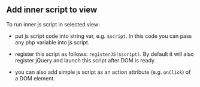 ## Add inner script to view

To run inner js script in selected view:

* put js script code into string var, e.g. `$script`. In this code you can pass any php variable into js script.

* register this script as follows: `registerJS($script)`. By default it will also register jQuery and launch this script after DOM is ready.

* you can also add simple js script as an action attribute (e.g. `onClick`) of a DOM element.


